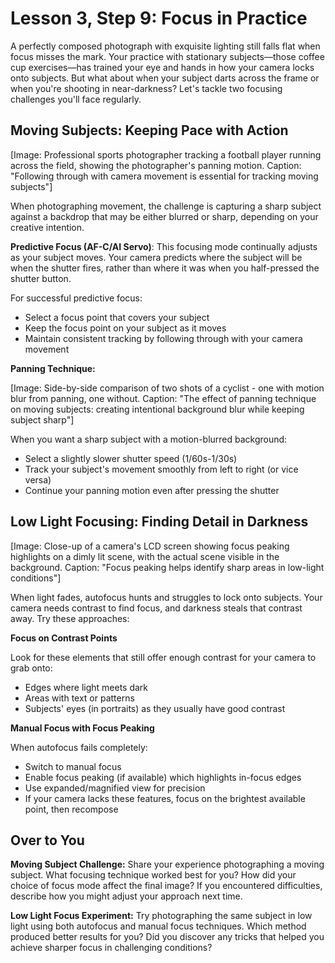 # **Lesson 3, Step 9: Focus in Practice**

A perfectly composed photograph with exquisite lighting still falls flat when focus misses the mark. Your practice with stationary subjects—those coffee cup exercises—has trained your eye and hands in how your camera locks onto subjects. But what about when your subject darts across the frame or when you're shooting in near-darkness? Let's tackle two focusing challenges you'll face regularly.

## **Moving Subjects: Keeping Pace with Action**

\[Image: Professional sports photographer tracking a football player running across the field, showing the photographer's panning motion. Caption: "Following through with camera movement is essential for tracking moving subjects"\]

When photographing movement, the challenge is capturing a sharp subject against a backdrop that may be either blurred or sharp, depending on your creative intention.

**Predictive Focus (AF-C/AI Servo)**: This focusing mode continually adjusts as your subject moves. Your camera predicts where the subject will be when the shutter fires, rather than where it was when you half-pressed the shutter button.

For successful predictive focus:

* Select a focus point that covers your subject  
* Keep the focus point on your subject as it moves  
* Maintain consistent tracking by following through with your camera movement

**Panning Technique:**

\[Image: Side-by-side comparison of two shots of a cyclist \- one with motion blur from panning, one without. Caption: "The effect of panning technique on moving subjects: creating intentional background blur while keeping subject sharp"\]

When you want a sharp subject with a motion-blurred background:

* Select a slightly slower shutter speed (1/60s-1/30s)  
* Track your subject's movement smoothly from left to right (or vice versa)  
* Continue your panning motion even after pressing the shutter

## **Low Light Focusing: Finding Detail in Darkness**

\[Image: Close-up of a camera's LCD screen showing focus peaking highlights on a dimly lit scene, with the actual scene visible in the background. Caption: "Focus peaking helps identify sharp areas in low-light conditions"\]

When light fades, autofocus hunts and struggles to lock onto subjects. Your camera needs contrast to find focus, and darkness steals that contrast away. Try these approaches:

**Focus on Contrast Points**

Look for these elements that still offer enough contrast for your camera to grab onto:

* Edges where light meets dark  
* Areas with text or patterns  
* Subjects' eyes (in portraits) as they usually have good contrast

**Manual Focus with Focus Peaking**

When autofocus fails completely:

* Switch to manual focus  
* Enable focus peaking (if available) which highlights in-focus edges  
* Use expanded/magnified view for precision  
* If your camera lacks these features, focus on the brightest available point, then recompose

## **Over to You**

**Moving Subject Challenge:** Share your experience photographing a moving subject. What focusing technique worked best for you? How did your choice of focus mode affect the final image? If you encountered difficulties, describe how you might adjust your approach next time.

**Low Light Focus Experiment:** Try photographing the same subject in low light using both autofocus and manual focus techniques. Which method produced better results for you? Did you discover any tricks that helped you achieve sharper focus in challenging conditions?

